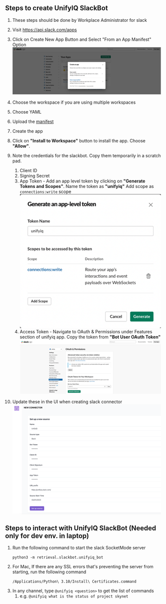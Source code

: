## Steps to create UnifyIQ SlackBot

1. These steps should be done by Workplace Administrator for slack
2. Visit https://api.slack.com/apps
3. Click on Create New App Button and Select "From an App Manifest"
   Option ![Create Slack Bot](/resources/images/slack_bot_create.png)
4. Choose the workspace if you are using multiple workspaces
5. Choose YAML
6. Upload the [manifest](unifyiq.yaml)
7. Create the app
8. Click on **"Install to Workspace"** button to install the app. Choose **"Allow"**. 
9. Note the credentials for the slackbot. Copy them temporarily in a scratch pad. 
    1. Client ID
    2. Signing Secret
    3. App Token - Add an app level token by clicking on **"Generate Tokens and Scopes"**.
       Name the token as **"unifyiq"**
       Add scope as `connections:write` scope
       <br>![App Token](/resources/images/app_token.png)<br>
    5. Access Token - Navigate to OAuth & Permissions under Features section of unifyiq app. Copy the token from **"Bot
       User OAuth Token"** ![Bot Auth Token](/resources/images/auth_token.png)
   
10. Update these in the UI when creating slack connector
      ![Admin UI](/resources/images/setup-slack-admin-ui.png)

## Steps to interact with UnifyIQ SlackBot (Needed only for dev env. in laptop)

1. Run the following command to start the slack SocketMode server
    ```commandline
    python3 -m retrieval.slackbot.unifyiq_bot
    ```
2. For Mac, If there are any SSL errors that's preventing the server from starting, run the following command
    ```commandline
    /Applications/Python\ 3.10/Install\ Certificates.command
    ```
2. In any channel, type `@unifyiq <question>` to get the list of commands
    1. e.g. ```@unifyiq what is the status of project skynet```
